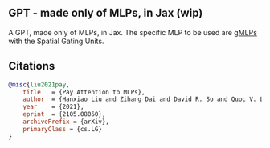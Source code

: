 ## GPT - made only of MLPs, in Jax (wip)

A GPT, made only of MLPs, in Jax. The specific MLP to be used are <a href="https://arxiv.org/abs/2105.08050">gMLPs</a> with the Spatial Gating Units.

## Citations

```bibtex
@misc{liu2021pay,
    title   = {Pay Attention to MLPs}, 
    author  = {Hanxiao Liu and Zihang Dai and David R. So and Quoc V. Le},
    year    = {2021},
    eprint  = {2105.08050},
    archivePrefix = {arXiv},
    primaryClass = {cs.LG}
}
```
